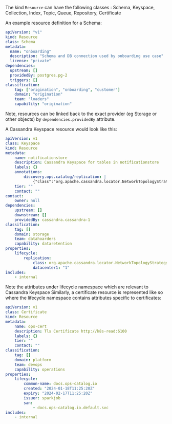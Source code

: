 The kind ```Resource``` can have the following classes :
Schema, Keyspace, Collection, Index, Topic, Queue, Repository, Certificate

An example resource definition for a Schema:
```yaml
apiVersion: "v1"
kind: Resource
class: Schema
metadata: 
  name: "onboarding"
  description: "Schema and DB connection used by onboarding use case"
  license: "private"
dependencies:
  upstream: []
  providedBy: postgres.pg-2 
  triggers: []
classification:
    tag: ["origination", "onboarding", "customer"]
    domain: "origination"
    team: "loaders"
    capability: "origination"
```

Note, resources can be linked back to the exact provider (eg Storage or other objects) by ```dependencies.providedBy``` attribute.


A Cassandra Keyspace resource would look like this:

```yaml
apiVersion: v1
class: Keyspace
kind: Resource
metadata:
    name: notificationstore
    description: Cassandra Keyspace for tables in notificationstore
    labels: {}
    annotations:
        discovery.ops.catalog/replication: |
            {"class":"org.apache.cassandra.locator.NetworkTopologyStrategy","datacenter1":"1"}
    tier: ""
    contact: ""
contact:
    owner: null
dependencies:
    upstream: []
    downstream: []
    providedBy: cassandra.cassandra-1
classification:
    tag: []
    domain: storage
    team: datahoarders
    capability: dataretention
properties:
    lifecycle:
        replication:
            class: org.apache.cassandra.locator.NetworkTopologyStrategy
            datacenter1: "1"
includes:
    - internal

```

Note the attributes under lifecycle namespace which are relevant to Cassandra Keyspace Similarly, a certificate resource is represented like so where the lifecycle namespace contains attributes specific to certificates:

```yaml
apiVersion: v1
class: Certificate
kind: Resource
metadata:
    name: ops-cert
    description: Tls Certificate http://k8s-read:6100
    labels: {}
    tier: ""
    contact: ""
classification:
    tag: []
    domain: platform
    team: devops
    capability: operations
properties:
    lifecycle:
        common-name: docs.ops-catalog.io
        created: "2024-01-18T11:25:20Z"
        expiry: "2024-02-17T11:25:20Z"
        issuer: sparkjob
        san:
            - docs.ops-catalog.io.default.svc
includes:
    - internal
```
